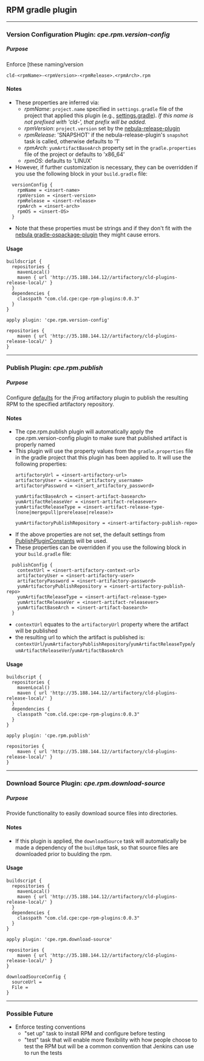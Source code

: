 ## RPM gradle plugin

----------
### Version Configuration Plugin: *cpe.rpm.version-config*
##### Purpose
Enforce [these naming/version
```
cld-<rpmName>-<rpmVersion>-<rpmRelease>.<rpmArch>.rpm
```
#### Notes
- These properties are inferred via:
  - *rpmName*: ```project.name``` specified in ```settings.gradle``` file of the project that applied this plugin (e.g., [settings.gradle](settings.gradle)). *If this name is not prefixed with 'cld-', that prefix will be added.*
  - *rpmVersion*: ```project.version``` set by the [nebula-release-plugin](https://github.com/nebula-plugins/nebula-release-plugin)
  - *rpmRelease*: 'SNAPSHOT' if the nebula-release-plugin's ```snapshot``` task is called, otherwise defaults to '1'
  - *rpmArch*: ```yumArtifactBaseArch``` property set in the ```gradle.properties``` file of the project or defaults to 'x86_64'
  - *rpmOS*: defaults to 'LINUX'
- However, if further customization is necessary, they can be overridden if you use the following block in your ```build.gradle``` file:
```
  versionConfig {
    rpmName = <insert-name>
    rpmVersion = <insert-version>
    rpmRelease = <insert-release>
    rpmArch = <insert-arch>
    rpmOS = <insert-OS>
  }
```
- Note that these properties must be strings and if they don't fit with the [nebula gradle-ospackage-plugin](https://github.com/nebula-plugins/gradle-ospackage-plugin/blob/master/Plugin-Rpm.md) they might cause errors.

#### Usage
```
buildscript {
  repositories {
    mavenLocal()
    maven { url 'http://35.188.144.12//artifactory/cld-plugins-release-local/' }
  }
  dependencies {
    classpath "com.cld.cpe:cpe-rpm-plugins:0.0.3"
  }
}

apply plugin: 'cpe.rpm.version-config'

repositories {
    maven { url 'http://35.188.144.12//artifactory/cld-plugins-release-local/' }
}
```
----------
### Publish Plugin: *cpe.rpm.publish*
##### Purpose
Configure [defaults](src/main/groovy/com/cld/cpe/rpm/PublishPluginConstants.groovy) for the jFrog artifactory plugin to publish the resulting RPM to the specified artifactory repository.

#### Notes
- The cpe.rpm.publish plugin will automatically apply the cpe.rpm.version-config plugin to make sure that published artifact is properly named
- This plugin will use the property values from the ```gradle.properties``` file in the gradle project that this plugin has been applied to. It will use the following properties:
  ```
  artifactoryUrl = <insert-artifactory-url>
  artifactoryUser = <insert_artifactory_username>
  artifactoryPassword = <insert_artifactory_password>

  yumArtifactBaseArch = <insert-artifact-basearch>
  yumArtifactReleaseVer = <insert-artifact-releasever>
  yumArtifactReleaseType = <insert-artifact-release-type-(none|mergepull|prerelease|release)>

  yumArtifactoryPublishRepository = <insert-artifactory-publish-repo>
  ```
- If the above properties are not set, the default settings from [PublishPluginConstants](src/main/groovy/com/cld/cpe/rpm/PublishPluginConstants.groovy) will be used.
- These properties can be overridden if you use the following block in your ```build.gradle``` file:
```
  publishConfig {
    contextUrl = <insert-artifactory-context-url>
    artifactoryUser = <insert-artifactory-user>
    artifactoryPassword = <insert-artifactory-password>
    yumArtifactoryPublishRepository = <insert-artifactory-publish-repo>
    yumArtifactReleaseType = <insert-artifact-release-type>
    yumArtifactReleaseVer = <insert-artifact-releasever>
    yumArtifactBaseArch = <insert-artifact-basearch>
  }
```
- ```contextUrl``` equates to the ```artifactoryUrl``` property where the artifact will be published
- the resulting url to which the artifact is published is: ```contextUrl```/```yumArtifactoryPublishRepository```/```yumArtifactReleaseType```/```yumArtifactReleaseVer```/```yumArtifactBaseArch```

#### Usage
```
buildscript {
  repositories {
    mavenLocal()
    maven { url 'http://35.188.144.12//artifactory/cld-plugins-release-local/' }
  }
  dependencies {
    classpath "com.cld.cpe:cpe-rpm-plugins:0.0.3"
  }
}

apply plugin: 'cpe.rpm.publish'

repositories {
    maven { url 'http://35.188.144.12//artifactory/cld-plugins-release-local/' }
}

```

----------
### Download Source Plugin: *cpe.rpm.download-source*
##### Purpose
Provide functionality to easily download source files into  directories.

#### Notes
- If this plugin is applied, the ```downloadSource``` task will automatically be made a dependency of the ```buildRpm``` task, so that source files are downloaded prior to buulding the rpm.

#### Usage
```
buildscript {
  repositories {
    mavenLocal()
    maven { url 'http://35.188.144.12//artifactory/cld-plugins-release-local/' }
  }
  dependencies {
    classpath "com.cld.cpe:cpe-rpm-plugins:0.0.3"
  }
}

apply plugin: 'cpe.rpm.download-source'

repositories {
    maven { url 'http://35.188.144.12//artifactory/cld-plugins-release-local/' }
}

downloadSourceConfig {
  sourceUrl =
  File =
}
```
-----

### Possible Future


- Enforce testing conventions
  - "set up" task to install RPM and configure before testing
  - "test" task that will enable more flexibility with how people choose to test the RPM but will be a common convention that Jenkins can use to run the tests
